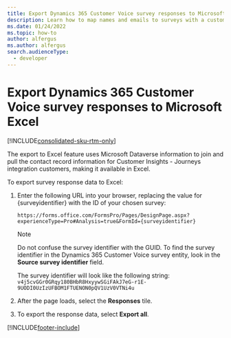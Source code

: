 ```yaml
---
title: Export Dynamics 365 Customer Voice survey responses to Microsoft Excel
description: Learn how to map names and emails to surveys with a custom Power Automate flow.
ms.date: 01/24/2022
ms.topic: how-to
author: alfergus
ms.author: alfergus
search.audienceType: 
  - developer
---
```


# Export Dynamics 365 Customer Voice survey responses to Microsoft Excel

[!INCLUDE[consolidated-sku-rtm-only](../../includes/consolidated-sku-rtm-only.md)]

The export to Excel feature uses Microsoft Dataverse information to join and pull the contact record information for Customer Insights - Journeys integration customers, making it available in Excel.

To export survey response data to Excel:

1. Enter the following URL into your browser, replacing the value for {surveyidentifier} with the ID of your chosen survey:

    ```https://forms.office.com/FormsPro/Pages/DesignPage.aspx?experienceType=Pro#Analysis=true&FormId={surveyidentifier}```

    > [!NOTE]
    > Do not confuse the survey identifier with the GUID. To find the survey identifier in the Dynamics 365 Customer Voice survey entity, look in the **Source survey identifier** field.
	>
    > The survey identifier will look like the following string: <br>
    ```v4j5cvGGr0GRqy180BHbR8HxyywSGiFAkJ7eG-r1E-9UODI0UzIzUFBOM1FTUENON0pQV1UzV0VTNi4u```

1. After the page loads, select the **Responses** tile.

1. To export the response data, select **Export all**.

[!INCLUDE[footer-include](../../includes/footer-banner.md)]
